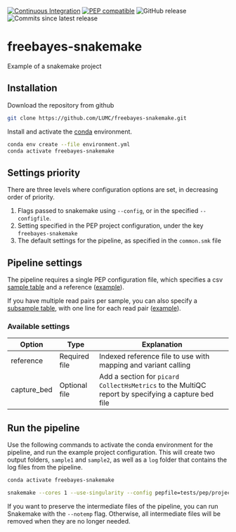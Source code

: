 [![Continuous Integration](https://github.com/LUMC/freebayes-snakemake/actions/workflows/ci.yml/badge.svg)](https://github.com/LUMC/freebayes-snakemake/actions/workflows/ci.yml)
[![PEP compatible](http://pepkit.github.io/img/PEP-compatible-green.svg)](http://pepkit.github.io)
![GitHub release](https://img.shields.io/github/v/release/LUMC/freebayes-snakemake)
![Commits since latest release](https://img.shields.io/github/commits-since/LUMC/freebayes-snakemake/latest)

# freebayes-snakemake
Example of a snakemake project

## Installation
Download the repository from github
```bash
git clone https://github.com/LUMC/freebayes-snakemake.git
```

Install and activate the
[conda](https://docs.conda.io/en/latest/miniconda.html)
environment.
```bash
conda env create --file environment.yml
conda activate freebayes-snakemake
```

## Settings priority
There are three levels where configuration options are set, in decreasing order
of priority.
1. Flags passed to snakemake using `--config`, or in the specified
   `--configfile`.
2. Setting specified in the PEP project configuration, under the key
   `freebayes-snakemake`
3. The default settings for the pipeline, as specified in the `common.smk` file

## Pipeline settings
The pipeline requires a single PEP configuration file, which specifies a
csv [sample
table](https://github.com/LUMC/freebayes-snakemake/blob/main/tests/pep/samples.csv) and a reference
([example](https://github.com/LUMC/freebayes-snakemake/blob/main/tests/pep/project_config.yaml)).

If you have multiple read pairs per sample, you can also specify a [subsample
table](https://github.com/LUMC/freebayes-snakemake/blob/main/tests/pep/subsamples.csv),
with one line for each read pair
([example](https://github.com/LUMC/freebayes-snakemake/blob/main/tests/pep/project_subsamples.yaml)).

### Available settings
|Option | Type | Explanation|
|--- | --- | ---|
|reference | Required file | Indexed reference file to use with mapping and variant calling|
|capture_bed | Optional file | Add a section for `picard CollectHsMetrics` to the MultiQC report by specifying a capture bed file|


## Run the pipeline
Use the following commands to activate the conda environment for the pipeline,
and run the example project configuration. This will create two output
folders, `sample1` and `sample2`, as well as a `log` folder that contains
the log files from the pipeline.

```bash
conda activate freebayes-snakemake

snakemake --cores 1 --use-singularity --config pepfile=tests/pep/project_config.yaml
```

If you want to preserve the intermediate files of the pipeline, you can run
Snakemake with the `--notemp` flag. Otherwise, all intermediate files will be
removed when they are no longer needed.
